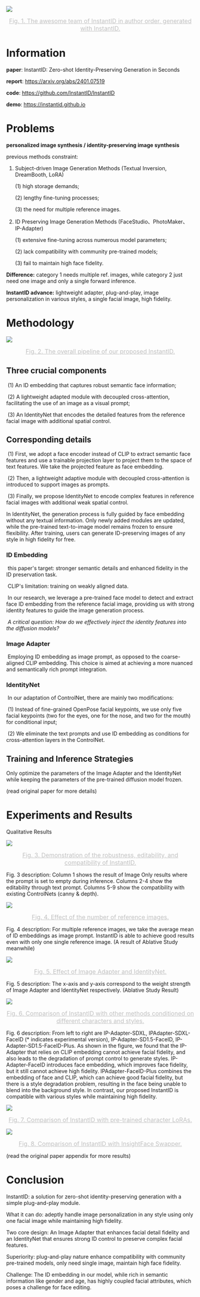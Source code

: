 ![](./../pictures/AIGC/InstantID%20_Zero-shot_Identity-Preserving_Generation_in_Seconds/The_awesome_team_of_InstantID_in_author_order,_generated_with_InstantID.png)

<center style="color:#C0C0C0;font-size:medium;text-decoration:underline">Fig. 1. The awesome team of InstantID in author order, generated with InstantID.</center>

# Information

**paper**: InstantID: Zero-shot Identity-Preserving Generation in Seconds

**report**: https://arxiv.org/abs/2401.07519

**code**: https://github.com/InstantID/InstantID

**demo**: https://instantid.github.io

# Problems

**personalized image synthesis / identity-preserving image synthesis**

previous methods constraint:

1. Subject-driven Image Generation Methods (Textual Inversion, DreamBooth, LoRA)

   (1) high storage demands; 

   (2) lengthy fine-tuning processes; 

   (3) the need for multiple reference images.

2. ID Preserving Image Generation Methods (FaceStudio、PhotoMaker、IP-Adapter)

   (1) extensive fine-tuning across numerous model parameters; 

   (2) lack compatibility with community pre-trained models; 

   (3) fail to maintain high face fidelity.

**Difference:** category 1 needs multiple ref. images, while category 2 just need one image and only a single forward inference.

**InstantID advance:** lightweight adapter, plug-and-play, image personalization in various styles, a single facial image, high fidelity.

# Methodology

![](./../pictures/AIGC/InstantID%20_Zero-shot_Identity-Preserving_Generation_in_Seconds/The_overall_pipeline_of_our_proposed_InstantID.png)

<center style="color:#C0C0C0;font-size:medium;text-decoration:underline">Fig. 2. The overall pipeline of our proposed InstantID.</center>

## **Three crucial components**

​	(1) An ID embedding that captures robust semantic face information; 

​	(2) A lightweight adapted module with decoupled cross-attention, facilitating the use of an image as a visual prompt;

​	(3) An IdentityNet that encodes the detailed features from the reference facial image with additional spatial control.

## **Corresponding details**

​	(1) First, we adopt a face encoder instead of CLIP to extract semantic face features and use a trainable projection layer to project them to the space of text features. We take the projected feature as face embedding. 

​	(2) Then, a lightweight adaptive module with decoupled cross-attention is introduced to support images as prompts. 

​	(3) Finally, we propose IdentityNet to encode complex features in reference facial images with additional weak spatial control. 

In IdentityNet, the generation process is fully guided by face embedding without any textual information. Only newly added modules are updated, while the pre-trained text-to-image model remains frozen to ensure flexibility. After training, users can generate ID-preserving images of any style in high fidelity for free.

### 	**ID Embedding** 

​		this paper's target: stronger semantic details and enhanced fidelity in the ID preservation task.

​		CLIP's limitation: training on weakly aligned data.

​		In our research, we leverage a pre-trained face model to detect and extract face ID embedding from the reference facial image, providing us with strong identity features to guide the image generation process.

​		*A critical question: How do we effectively inject the identity features into the diffusion models?*

### 	**Image Adapter**

​		Employing ID embedding as image prompt, as opposed to the coarse-aligned CLIP embedding. This choice is aimed at achieving a more nuanced and semantically rich prompt integration.

### 	**IdentityNet**

​		In our adaptation of ControlNet, there are mainly two modifications: 

​			(1) Instead of fine-grained OpenPose facial keypoints, we use only five facial keypoints (two for the eyes, one for the nose, and two for the mouth) for conditional input;

​			(2) We eliminate the text prompts and use ID embedding as conditions for cross-attention layers in the ControlNet.

## Training and Inference Strategies

Only optimize the parameters of the Image Adapter and the IdentityNet while keeping the parameters of the pre-trained diffusion model frozen.

(read original paper for more details)

# Experiments and Results

Qualitative Results

![](./../pictures/AIGC/InstantID%20_Zero-shot_Identity-Preserving_Generation_in_Seconds/Demonstration_of_the_robustness,_editability_and_compatibility_of_InstantID.png)

<center style="color:#C0C0C0;font-size:medium;text-decoration:underline">Fig. 3. Demonstration of the robustness, editability, and compatibility of InstantID.</center>

Fig. 3 description: Column 1 shows the result of Image Only results where the prompt is set to empty during inference. Columns 2-4 show the editability through text prompt. Columns 5-9 show the compatibility with existing ControlNets (canny & depth).

![](./../pictures/AIGC/InstantID%20_Zero-shot_Identity-Preserving_Generation_in_Seconds/Effect_of_the_number_of_reference_images.png)

<center style="color:#C0C0C0;font-size:medium;text-decoration:underline">Fig. 4. Effect of the number of reference images.</center>

Fig. 4 description: For multiple reference images, we take the average mean of ID embeddings as image prompt. InstantID is able to achieve good results even with only one single reference image. (A result of Ablative Study meanwhile)

![](./../pictures/AIGC/InstantID%20_Zero-shot_Identity-Preserving_Generation_in_Seconds/Effect_of_Image_Adapter_and_IdentityNet.png)

<center style="color:#C0C0C0;font-size:medium;text-decoration:underline">Fig. 5. Effect of Image Adapter and IdentityNet.</center>

Fig. 5 description: The x-axis and y-axis correspond to the weight strength of Image Adapter and IdentityNet respectively. (Ablative Study Result)

![](./../pictures/AIGC/InstantID%20_Zero-shot_Identity-Preserving_Generation_in_Seconds/Comparison_of_InstantID_with_other_methods_conditioned_on_different_characters_and_styles.png)

<center style="color:#C0C0C0;font-size:medium;text-decoration:underline">Fig. 6. Comparison of InstantID with other methods conditioned on different characters and styles.</center>

Fig. 6 description: From left to right are IP-Adapter-SDXL, IPAdapter-SDXL-FaceID (* indicates experimental version), IP-Adapter-SD1.5-FaceID, IP-Adapter-SD1.5-FaceID-Plus. As shown in the figure, we found that the IP-Adapter that relies on CLIP embedding cannot achieve facial fidelity, and also leads to the degradation of prompt control to generate styles. IP-Adapter-FaceID introduces face embedding, which improves face fidelity, but it still cannot achieve high fidelity. IPAdapter-FaceID-Plus combines the embedding of face and CLIP, which can achieve good facial fidelity, but there is a style degradation problem, resulting in the face being unable to blend into the background style. In contrast, our proposed InstantID is compatible with various styles while maintaining high fidelity.

![](./../pictures/AIGC/InstantID%20_Zero-shot_Identity-Preserving_Generation_in_Seconds/Comparison_of_InstantID_with_pre-trained_character_LoRAs.png)

<center style="color:#C0C0C0;font-size:medium;text-decoration:underline">Fig. 7. Comparison of InstantID with pre-trained character LoRAs.</center>

![](./../pictures/AIGC/InstantID%20_Zero-shot_Identity-Preserving_Generation_in_Seconds/Comparison_of_InstantID_with_InsightFace_Swapper.png)

<center style="color:#C0C0C0;font-size:medium;text-decoration:underline">Fig. 8. Comparison of InstantID with InsightFace Swapper.</center>

(read the original paper appendix for more results)

# Conclusion

InstantID: a solution for zero-shot identity-preserving generation with a simple plug-and-play module.

What it can do: adeptly handle image personalization in any style using only one facial image while maintaining high fidelity.

Two core design: An Image Adapter that enhances facial detail fidelity and an IdentityNet that ensures strong ID control to preserve complex facial features.

Superiority: plug-and-play nature enhance compatibility with community pre-trained models,  only need single image, maintain high face fidelity.

Challenge: The ID embedding in our model, while rich in semantic information like gender and age, has highly coupled facial attributes, which poses a challenge for face editing.
